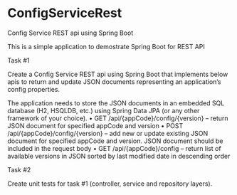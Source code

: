 # ConfigServiceRest
Config Service REST api using Spring Boot

This is a simple application to demostrate Spring Boot for REST API

Task #1

Create a Config Service REST api using Spring Boot that implements below apis to return and update JSON documents representing an application’s config properties.

The application needs to store the JSON documents in an embedded SQL database (H2, HSQLDB, etc.) using Spring Data JPA (or any other framework of your choice).
•       GET /api/{appCode}/config/{version} – return JSON document for specified appCode and version
•       POST /api/{appCode}/config/{version} – add new or update existing JSON document for specified appCode and version. JSON document should be included in the request body
•       GET /api/{appCode}/config – return list of available versions in JSON sorted by last modified date in descending order

Task #2

Create unit tests for task #1 (controller, service and repository layers).
